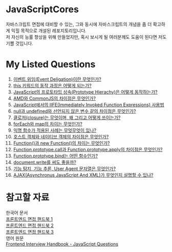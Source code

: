 # JavaScriptCores
자바스크립트 면접에 대비할 수 있는, 그와 동시에 자바스크립트의 개념을 좀 더 확고하게 익힐 목적으로 개설된 레포지토리입니다.   
저 자신의 능률 향상을 위해 만들었지만, 혹시 보시게 될 여러분께도 도움이 된다면 저도 기쁠 것입니다.

# My Listed Questions
1. [이벤트 위임(Event Deligation)이란 무엇인가?](https://github.com/kuman514/JavaScriptCores/blob/main/event%20delegation.html)
2. [this 키워드의 동작 과정은 어떻게 되는가?](https://github.com/kuman514/JavaScriptCores/blob/main/this.html)
3. [JavaScript의 프로토타입 상속(Prototype Hierachy)은 어떻게 동작하는가?](https://github.com/kuman514/JavaScriptCores/blob/main/prototype%20hierachy.html)
4. [AMD와 CommonJS의 차이점은 무엇인가?](https://github.com/kuman514/JavaScriptCores/blob/main/AMD%20vs%20CommonJS.md)
5. [JavaScript에서의 IIFE(Immediately Invoked Function Expressions) 사용법](https://github.com/kuman514/JavaScriptCores/blob/main/function%20iife.html)
6. [null과 undefined와 선언되지 않은 변수 같의 차이점은 무엇인가?](https://github.com/kuman514/JavaScriptCores/blob/main/null%20undefined%20undeclared.html)
7. [클로저(closure)는 무엇이며, 왜 그리고 어떻게 쓰이는가?](https://github.com/kuman514/JavaScriptCores/blob/main/closure.html)
8. [forEach와 map의 차이는 무엇인가?](https://github.com/kuman514/JavaScriptCores/blob/main/foreach%20map.html)
9. [익명 함수가 적용된 사례는 무엇무엇이 있나?](https://github.com/kuman514/JavaScriptCores/blob/main/anonymous%20function.html)
10. [호스트 객체와 네이티브 객체의 차이점은 무엇인가?](https://github.com/kuman514/JavaScriptCores/blob/main/host%20obj%20native%20obj.html)
11. [Function()과 new Function()의 차이는 무엇인가?](https://github.com/kuman514/JavaScriptCores/blob/main/function%20new%20function.html)
12. [Function.prototype.call과 Function.prototype.apply의 차이점은 무엇인가?](https://github.com/kuman514/JavaScriptCores/blob/main/call%20vs%20apply.html)
13. [Function.prototype.bind는 어떤 함수인가?](https://github.com/kuman514/JavaScriptCores/blob/main/bind.html)
14. [document.write를 써도 좋을까?](https://github.com/kuman514/JavaScriptCores/blob/main/document%20write.html)
15. [기능 탐지, 기능 추론, User Agent 문자열은 무엇인가?](https://github.com/kuman514/JavaScriptCores/blob/main/feature%20detection%2C%20feature%20inference%20and%20ua%20string.md)
16. [AJAX(Asynchronus JavaScript And XML)가 무엇인지 설명할 수 있나?](https://github.com/kuman514/JavaScriptCores/blob/main/ajax.md)

# 참고할 자료
한국어 문서   
[프론트엔드 면접 핸드북 1](https://blog.rhostem.com/posts/2020-04-12-fe-interview-handbook-js-1)   
[프론트엔드 면접 핸드북 2](https://blog.rhostem.com/posts/2020-04-13-fe-interview-handbook-js-2)   
[프론트엔드 면접 핸드북 3](https://blog.rhostem.com/posts/2020-04-14-fe-interview-handbook-js-3)   
영어 원문   
[Frontend Interview Handbook - JavaScript Questions](https://github.com/yangshun/front-end-interview-handbook/blob/master/contents/en/javascript-questions.md)